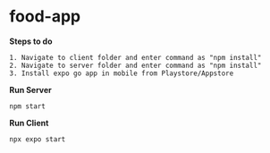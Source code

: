 # food-app

**Steps to do**
```
1. Navigate to client folder and enter command as "npm install"
2. Navigate to server folder and enter command as "npm install"
3. Install expo go app in mobile from Playstore/Appstore
```

**Run Server**
```
npm start
```

**Run Client**
```
npx expo start
```